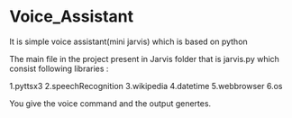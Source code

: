 # Voice_Assistant
It is simple voice assistant(mini jarvis) which is based on python 

The main file in the project present in Jarvis folder that is jarvis.py which consist following libraries :

1.pyttsx3
2.speechRecognition
3.wikipedia
4.datetime
5.webbrowser
6.os

You give the voice command and the output genertes.

